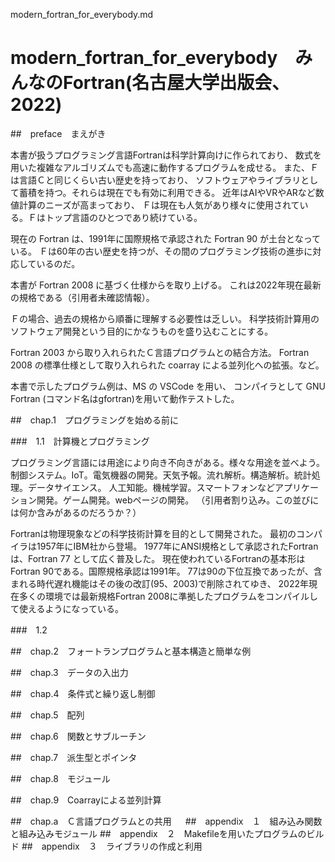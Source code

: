 modern_fortran_for_everybody.md

# modern_fortran_for_everybody　みんなのFortran(名古屋大学出版会、2022)

##　preface　まえがき

本書が扱うプログラミング言語Fortranは科学計算向けに作られており、
数式を用いた複雑なアルゴリズムでも高速に動作するプログラムを成せる。
また、Ｆは言語Ｃと同じくらい古い歴史を持っており、
ソフトウェアやライブラリとして蓄積を持つ。それらは現在でも有効に利用できる。
近年はAIやVRやARなど数値計算のニーズが高まっており、
Ｆは現在も人気があり様々に使用されている。Ｆはトップ言語のひとつであり続けている。

現在の Fortran は、1991年に国際規格で承認された Fortran 90 が土台となっている。
Ｆは60年の古い歴史を持つが、その間のプログラミング技術の進歩に対応しているのだ。

本書が Fortran 2008 に基づく仕様からを取り上げる。
これは2022年現在最新の規格である（引用者未確認情報）。

Ｆの場合、過去の規格から順番に理解する必要性は乏しい。
科学技術計算用のソフトウェア開発という目的にかなうものを盛り込むことにする。

Fortran 2003 から取り入れられたＣ言語プログラムとの結合方法。
Fortran 2008 の標準仕様として取り入れられた coarray による並列化への拡張。など。

本書で示したプログラム例は、MS の VSCode を用い、
コンパイラとして GNU Fortran (コマンド名はgfortran)を用いて動作テストした。


##　chap.1　プログラミングを始める前に

###　1.1　計算機とプログラミング

プログラミング言語には用途により向き不向きがある。様々な用途を並べよう。
制御システム。IoT。電気機器の開発。天気予報。流れ解析。構造解析。統計処理。データサイエンス。
人工知能。機械学習。スマートフォンなどアプリケーション開発。ゲーム開発。webページの開発。
（引用者割り込み。この並びには何か含みがあるのだろうか？）

Fortranは物理現象などの科学技術計算を目的として開発された。
最初のコンパイラは1957年にIBM社から登場。
1977年にANSI規格として承認されたFortranは、Fortran 77 として広く普及した。
現在使われているFortranの基本形はFortran 90である。国際規格承認は1991年。
77は90の下位互換であったが、含まれる時代遅れ機能はその後の改訂(95、2003)で削除されてゆき、
2022年現在多くの環境では最新規格Fortran 2008に準拠したプログラムをコンパイルして使えるようになっている。

###　1.2

##　chap.2　フォートランプログラムと基本構造と簡単な例

##　chap.3　データの入出力

##　chap.4　条件式と繰り返し制御

##　chap.5　配列

##　chap.6　関数とサブルーチン

##　chap.7　派生型とポインタ

##　chap.8　モジュール

##　chap.9　Coarrayによる並列計算

##　chap.a　Ｃ言語プログラムとの共用
　
##　appendix　１　組み込み関数と組み込みモジュール
##　appendix　２　Makefileを用いたプログラムのビルド
##　appendix　３　ライブラリの作成と利用


